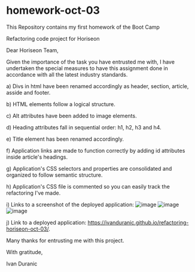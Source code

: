 # homework-oct-03
This Repository contains my first homework of the Boot Camp

Refactoring code project for Horiseon

Dear Horiseon Team,


Given the importance of the task you have entrusted me with,
I have undertaken the special measures to have this assignment
done in accordance with all the latest industry standards.


a) Divs in html have been renamed accordingly as header, section, article, asside and footer.

b) HTML elements follow a logical structure.

c) Alt attributes have been added to image elements.

d) Heading attributes fall in sequential order: h1, h2, h3 and h4.

e) Title element has been renamed accordingly.

f) Application links are made to function correctly by adding id attributes inside article's headings.

g) Application's CSS selectors and properties are consolidated and organized to follow semantic structure.

h) Application's CSS file is commented so you can easily track the refactoring I've made.

i) Links to a screenshot of the deployed application: 
![image](https://user-images.githubusercontent.com/61889668/94982414-3743ce80-0508-11eb-83a3-31516fad15cc.png)
![image](https://user-images.githubusercontent.com/61889668/94982421-49257180-0508-11eb-9b8d-073a0ff247e2.png)
![image](https://user-images.githubusercontent.com/61889668/94982428-517dac80-0508-11eb-95b4-78623b158420.png)

j) Link to a deployed application:
https://ivanduranic.github.io/refactoring-horiseon-oct-03/.


Many thanks for entrusting me with this project. 

With gratitude,

Ivan Duranic

